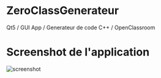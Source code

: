 # ZeroClassGenerateur
Qt5 / GUI App / Generateur de code C++ / OpenClassroom

# Screenshot de l'application

![screenshot](https://nsa40.casimages.com/img/2020/02/15/mini_200215094619589510.png)
